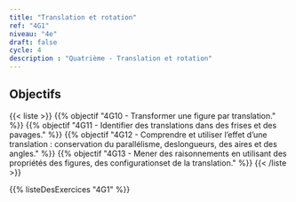 ```yaml
---
title: "Translation et rotation"
ref: "4G1"
niveau: "4e"
draft: false
cycle: 4
description : "Quatrième - Translation et rotation"
---
```



<h2 class="ui horizontal divider header">Objectifs</h2>

{{< liste >}}
	{{% objectif "4G10 - Transformer une figure par translation." %}}
	{{% objectif "4G11 - Identifier des translations dans des frises et des pavages." %}}
	{{% objectif "4G12 - Comprendre et utiliser l’effet d’une translation : conservation du parallélisme, deslongueurs, des aires et des angles." %}}
	{{% objectif "4G13 - Mener des raisonnements en utilisant des propriétés des figures, des configurationset de la translation." %}}
{{< /liste >}}


{{% listeDesExercices "4G1" %}}
